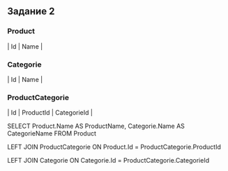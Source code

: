 ## Задание 2

### Product
| Id | Name |

### Categorie
| Id | Name |

### ProductCategorie
| Id | ProductId | CategorieId |


SELECT Product.Name AS ProductName, Categorie.Name AS CategorieName FROM Product

LEFT JOIN ProductCategorie ON Product.Id = ProductCategorie.ProductId

LEFT JOIN Categorie ON Categorie.Id = ProductCategorie.CategorieId
